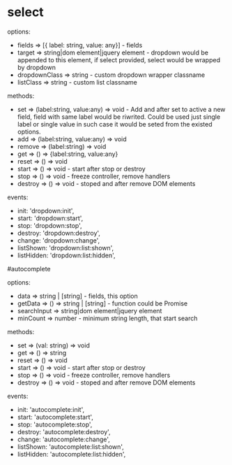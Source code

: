 # select

options:
- fields => [{ label: string, value: any}] - fields
- target => string|dom element|jquery element - dropdown would be appended to this element, if select provided, select would be wrapped by dropdown
- dropdownClass => string - custom dropdown wrapper classname
- listClass => string - custom list classname

methods:
- set => (label:string, value:any) => void - Add and after set to active a new field, field with same label would be riwrited.
Could be used just single label or single value in such case it would be seted from the existed options.
- add => (label:string, value:any) => void
- remove => (label:string) => void
- get => () => {label:string, value:any}
- reset => () => void
- start => () => void - start after stop or destroy
- stop => () => void - freeze controller, remove handlers
- destroy => () => void - stoped and after remove DOM elements

events:
- init: 'dropdown:init',
- start: 'dropdown:start',
- stop: 'dropdown:stop',
- destroy: 'dropdown:destroy',
- change: 'dropdown:change',
- listShown: 'dropdown:list:shown',
- listHidden: 'dropdown:list:hidden',


#autocomplete

options:
- data => string | [string] - fields, this option
- getData => () => string | [string] - function could be Promise
- searchInput => string|dom element|jquery element
- minCount => number - minimum string length, that start search

methods:
- set => (val: string) => void
- get => () => string
- reset => () => void
- start => () => void - start after stop or destroy
- stop => () => void - freeze controller, remove handlers
- destroy => () => void - stoped and after remove DOM elements

events:
- init: 'autocomplete:init',
- start: 'autocomplete:start',
- stop: 'autocomplete:stop',
- destroy: 'autocomplete:destroy',
- change: 'autocomplete:change',
- listShown: 'autocomplete:list:shown',
- listHidden: 'autocomplete:list:hidden',


